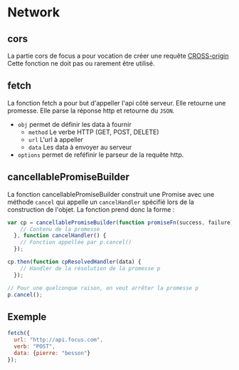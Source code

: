 # Network

## cors

La partie cors de focus a pour vocation de créer une requête [CROSS-origin](https://developer.mozilla.org/fr/docs/HTTP/Access_control_CORS)
Cette fonction ne doit pas ou rarement être utilisé.

## fetch

La fonction fetch a pour but d'appeller l'api côté serveur. Elle retourne une promesse. Elle parse la réponse http et retourne du `JSON`.
- `obj` permet de définir les data à fournir
  - `method` Le verbe HTTP (GET, POST, DELETE)
  - `url` L'url à appeller
  - `data` Les data à envoyer au serveur
- `options` permet de reféfinir le parseur de la requête http.

## cancellablePromiseBuilder

La fonction cancellablePromiseBuilder construit une Promise avec une méthode `cancel` qui appelle un `cancelHandler` spécifié lors de la construction de l'objet.
La fonction prend donc la forme :

```javascript
var cp = cancellablePromiseBuilder(function promiseFn(success, failure) {
    // Contenu de la promesse
  }, function cancelHandler() {
    // Fonction appellée par p.cancel()
  });

cp.then(function cpResolvedHandler(data) {
    // Handler de la résolution de la promesse p
  });

// Pour une quelconque raison, on veut arrêter la promesse p
p.cancel();

```

## Exemple

```javascript
fetch({
  url: "http://api.focus.com",
  verb: "POST",
  data: {pierre: "besson"}
});
```
